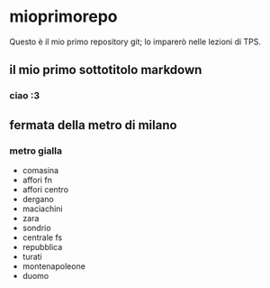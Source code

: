 # mioprimorepo
Questo è il mio primo repository git; lo imparerò nelle lezioni di TPS.
## il mio primo sottotitolo markdown
### ciao :3
## fermata della metro di milano
### metro gialla
- comasina
- affori fn
- affori centro
- dergano
- maciachini
- zara
- sondrio
- centrale fs
- repubblica
- turati
- montenapoleone
- duomo